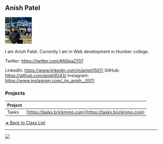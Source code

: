 <style>@import url("//readme.codeadam.ca/readme.css");</style>

## Anish Patel

![Anish Patel](../images/anish-9243.jpg)

I am Anish Patel. Currently I am in Web development in Humber college.

Twitter: https://twitter.com/ANSpa2707

LinkedIn: https://www.linkedin.com/in/anish1507/
GitHub: https://github.com/anish9243/
Instagram: https://www.instagram.com/_im_anish__007/

### Projects

| Project |                                                          |
| ------- | -------------------------------------------------------- |
| Tasks    | [https://tasks.brickmmo.com](https://tasks.brickmmo.com) |

[&#10132; Back to Class List](/)

---

<a href="https://brickmmo.com">
<img src="https://brickmmo.com/images/brickmmo-logo-horizontal.jpg" width="100">
</a>
